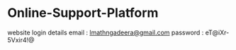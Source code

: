 # Online-Support-Platform

 website login details
 email : lmathngadeera@gmail.com
 password : eT@iXr-5Vxir4!@
